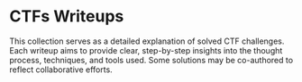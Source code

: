 # CTFs Writeups

This collection serves as a detailed explanation of solved CTF challenges. Each writeup aims to provide clear, step-by-step insights into the thought process, techniques, and tools used. Some solutions may be co-authored to reflect collaborative efforts.